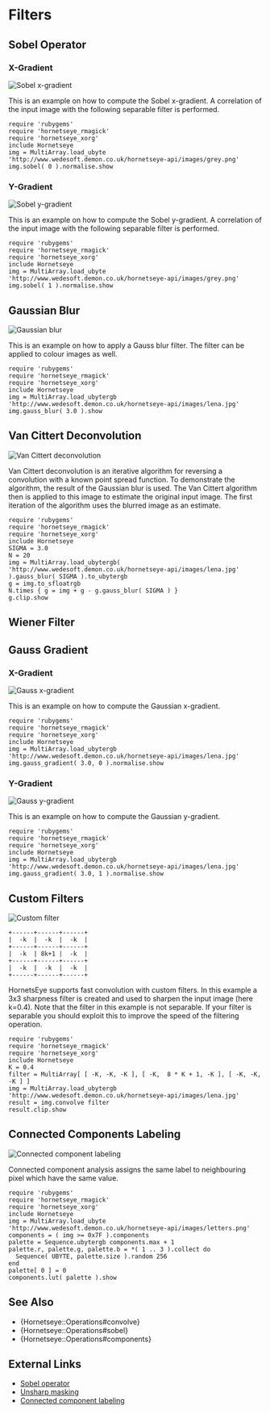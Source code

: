 Filters
=======

Sobel Operator
--------------

### X-Gradient

![Sobel x-gradient](images/sobelx.png)

This is an example on how to compute the Sobel x-gradient. A correlation of the input image with the following separable filter is performed.

    require 'rubygems'
    require 'hornetseye_rmagick'
    require 'hornetseye_xorg'
    include Hornetseye
    img = MultiArray.load_ubyte 'http://www.wedesoft.demon.co.uk/hornetseye-api/images/grey.png'
    img.sobel( 0 ).normalise.show

### Y-Gradient

![Sobel y-gradient](images/sobely.png)

This is an example on how to compute the Sobel y-gradient. A correlation of the input image with the following separable filter is performed.

    require 'rubygems'
    require 'hornetseye_rmagick'
    require 'hornetseye_xorg'
    include Hornetseye
    img = MultiArray.load_ubyte 'http://www.wedesoft.demon.co.uk/hornetseye-api/images/grey.png'
    img.sobel( 1 ).normalise.show

Gaussian Blur
-------------

![Gaussian blur](images/gaussblur.jpg)

This is an example on how to apply a Gauss blur filter. The filter can be applied to colour images as well.

    require 'rubygems'
    require 'hornetseye_rmagick'
    require 'hornetseye_xorg'
    include Hornetseye
    img = MultiArray.load_ubytergb 'http://www.wedesoft.demon.co.uk/hornetseye-api/images/lena.jpg'
    img.gauss_blur( 3.0 ).show

Van Cittert Deconvolution
-------------------------

![Van Cittert deconvolution](images/vancittert.jpg)

Van Cittert deconvolution is an iterative algorithm for reversing a convolution with a known point spread function. To demonstrate the algorithm, the result of the Gaussian blur is used. The Van Cittert algorithm then is applied to this image to estimate the original input image. The first iteration of the algorithm uses the blurred image as an estimate.

    require 'rubygems'
    require 'hornetseye_rmagick'
    require 'hornetseye_xorg'
    include Hornetseye
    SIGMA = 3.0
    N = 20
    img = MultiArray.load_ubytergb( 'http://www.wedesoft.demon.co.uk/hornetseye-api/images/lena.jpg' ).gauss_blur( SIGMA ).to_ubytergb
    g = img.to_sfloatrgb
    N.times { g = img + g - g.gauss_blur( SIGMA ) }
    g.clip.show

Wiener Filter
-------------

Gauss Gradient
--------------

### X-Gradient

![Gauss x-gradient](images/gaussgradx.jpg)

This is an example on how to compute the Gaussian x-gradient.

    require 'rubygems'
    require 'hornetseye_rmagick'
    require 'hornetseye_xorg'
    include Hornetseye
    img = MultiArray.load_ubytergb 'http://www.wedesoft.demon.co.uk/hornetseye-api/images/lena.jpg'
    img.gauss_gradient( 3.0, 0 ).normalise.show

### Y-Gradient

![Gauss y-gradient](images/gaussgrady.jpg)

This is an example on how to compute the Gaussian y-gradient.

    require 'rubygems'
    require 'hornetseye_rmagick'
    require 'hornetseye_xorg'
    include Hornetseye
    img = MultiArray.load_ubytergb 'http://www.wedesoft.demon.co.uk/hornetseye-api/images/lena.jpg'
    img.gauss_gradient( 3.0, 1 ).normalise.show

Custom Filters
--------------

![Custom filter](images/sharpen.jpg)

    +------+------+------+
    |  -k  |  -k  |  -k  |
    +------+------+------+
    |  -k  | 8k+1 |  -k  |
    +------+------+------+
    |  -k  |  -k  |  -k  |
    +------+------+------+

HornetsEye supports fast convolution with custom filters. In this example a 3x3 sharpness filter is created and used to sharpen the input image (here k=0.4). Note that the filter in this example is not separable. If your filter is separable you should exploit this to improve the speed of the filtering operation.

    require 'rubygems'
    require 'hornetseye_rmagick'
    require 'hornetseye_xorg'
    include Hornetseye
    K = 0.4
    filter = MultiArray[ [ -K, -K, -K ], [ -K,  8 * K + 1, -K ], [ -K, -K, -K ] ]
    img = MultiArray.load_ubytergb 'http://www.wedesoft.demon.co.uk/hornetseye-api/images/lena.jpg'
    result = img.convolve filter
    result.clip.show

Connected Components Labeling
-----------------------------

![Connected component labeling](images/components.png)

Connected component analysis assigns the same label to neighbouring pixel which have the same value.

    require 'rubygems'
    require 'hornetseye_rmagick'
    require 'hornetseye_xorg'
    include Hornetseye
    img = MultiArray.load_ubyte 'http://www.wedesoft.demon.co.uk/hornetseye-api/images/letters.png'
    components = ( img >= 0x7F ).components
    palette = Sequence.ubytergb components.max + 1
    palette.r, palette.g, palette.b = *( 1 .. 3 ).collect do
      Sequence( UBYTE, palette.size ).random 256
    end
    palette[ 0 ] = 0
    components.lut( palette ).show

See Also
--------

* {Hornetseye::Operations#convolve}
* {Hornetseye::Operations#sobel}
* {Hornetseye::Operations#components}

External Links
--------------

* [Sobel operator](http://en.wikipedia.org/wiki/Sobel_operator)
* [Unsharp masking](http://en.wikipedia.org/wiki/Unsharp_masking)
* [Connected component labeling](http://en.wikipedia.org/wiki/Connected_Component_Labeling)


